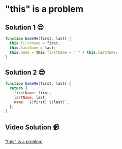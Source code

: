 # "this" is a problem

## Solution 1 😎

```javascript
function NameMe(first, last) {
  this.firstName = first;
  this.lastName = last;
  this.name = this.firstName + " " + this.lastName;
}
```

## Solution 2 😎

```javascript
function NameMe(first, last) {
  return {
    firstName: first,
    lastName: last,
    name: `${first} ${last}`,
  };
}
```

## Video Solution 📹

["this" is a problem](https://edpuzzle.com/assignments/63cec9a3eba44e4115b62fb5/watch)
